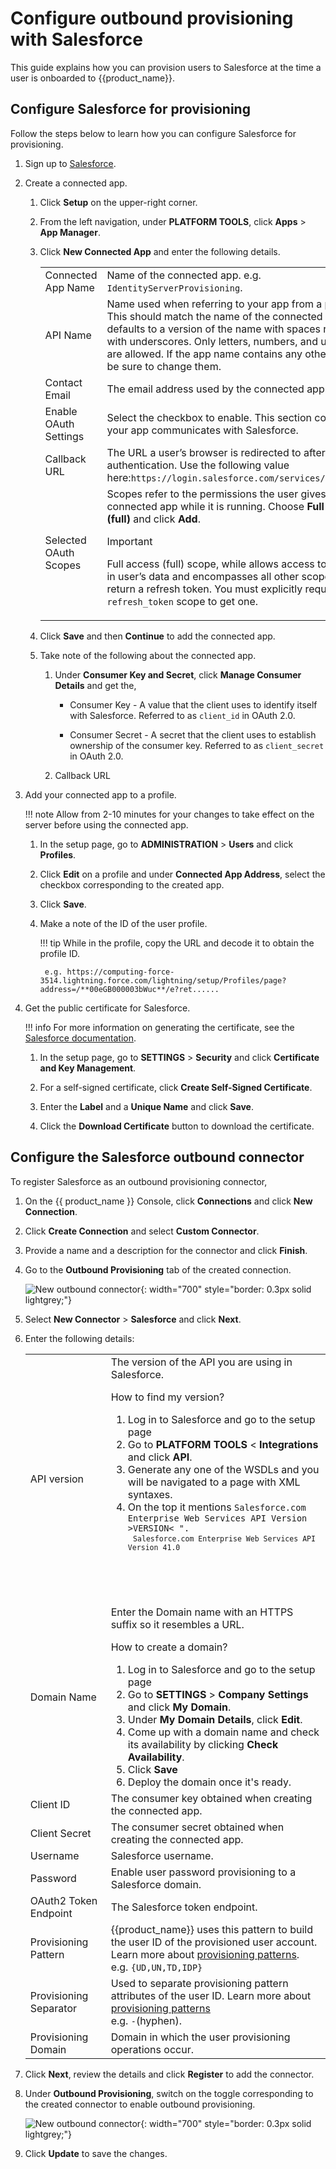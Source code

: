# Configure outbound provisioning with Salesforce

This guide explains how you can provision users to Salesforce at the time a user is onboarded to {{product_name}}.

## Configure Salesforce for provisioning

Follow the steps below to learn how you can configure Salesforce for provisioning.

1. Sign up to [Salesforce](https://developer.salesforce.com/).

2. Create a connected app.

    1. Click **Setup** on the upper-right corner.

    2. From the left navigation, under **PLATFORM TOOLS**, click **Apps** > **App Manager**.

    3. Click **New Connected App** and enter the following details.

        <table>
            <tr>
                <td>Connected App Name</td>
                <td>Name of the connected app. e.g. <code>IdentityServerProvisioning</code>.</td>
            </tr>
            <tr>
                <td>API Name</td>
                <td>Name used when referring to your app from a program. This should match the name of the connected app. This defaults to a version of the name with spaces replaced with underscores. Only letters, numbers, and underscores are allowed. If the app name contains any other characters, be sure to change them.</td>
            </tr>
            <tr>
            <td>Contact Email</td>
            <td>The email address used by the connected app.</td>
            </tr>
            <tr>
            <td>Enable OAuth Settings</td>
            <td>Select the checkbox to enable. This section controls how your app communicates with Salesforce.</td>
            </tr>
            <tr>
                <td>Callback URL</td>
                <td>The URL a user’s browser is redirected to after successful authentication. Use the following value  here:<code>https://login.salesforce.com/services/oauth2/token</code></td>
            </tr>
            <tr>
                <td>Selected OAuth Scopes</td>
                <td>Scopes refer to the permissions the user gives to the connected app while it is running.
                Choose <strong>Full access (full)</strong> and click <strong>Add</strong>.
                <div class="admonition note">
                    <p class="admonition-title">Important</p>
                    <p>Full access (full) scope, while allows access to the logged-in user’s data and encompasses all other  scopes, does not return a refresh token. You must explicitly request the <code>refresh_token</code> scope to get one.</p>
                </div>
                </td>
            </tr>
        </table>

    4. Click **Save** and then **Continue** to add the connected app.

    5. Take note of the following about the connected app.

        1. Under **Consumer Key and Secret**, click **Manage Consumer Details** and get the,
            - Consumer Key - A value that the client uses to identify itself
        with Salesforce. Referred to as `client_id` in OAuth 2.0.

            - Consumer Secret - A secret that the client uses to establish
        ownership of the consumer key. Referred to as `client_secret` in
        OAuth 2.0.

        2. Callback URL

3. Add your connected app to a profile.

    !!! note
        Allow from 2-10 minutes for your changes to take effect on the
        server before using the connected app.

    1. In the setup page, go to **ADMINISTRATION** > **Users** and click **Profiles**.

    2. Click **Edit** on a profile and under **Connected App Address**, select the checkbox corresponding to the created app.

    3. Click **Save**.

    4. Make a note of the ID of the user profile.

        !!! tip
            While in the profile, copy the URL and decode it to obtain the profile ID.

            e.g. https://computing-force-3514.lightning.force.com/lightning/setup/Profiles/page?address=/**00eGB000003bWuc**/e?ret......

4. Get the public certificate for Salesforce.

    !!! info
        For more information on generating the certificate, see the [Salesforce
        documentation](https://help.salesforce.com/s/articleView?id=sf.security_keys_about.htm&type=5).

    1. In the setup page, go to **SETTINGS** > **Security** and click **Certificate and Key Management**.

    2. For a self-signed certificate, click **Create Self-Signed Certificate**.

    3. Enter the **Label** and a **Unique Name** and click **Save**.

    4. Click the **Download Certificate** button to download the certificate.

## Configure the Salesforce outbound connector

To register Salesforce as an outbound provisioning connector,

1. On the {{ product_name }} Console, click **Connections** and click **New Connection**.

2. Click **Create Connection** and select **Custom Connector**.

3. Provide a name and a description for the connector and click **Finish**.

4. Go to the **Outbound Provisioning** tab of the created connection.

    ![New outbound connector]({{base_path}}/assets/img/guides/outbound-provisioning/new-outbound-connector.png){: width="700" style="border: 0.3px solid lightgrey;"}

5. Select **New Connector** > **Salesforce** and click **Next**.

6. Enter the following details:

    <table>
        <tr>
            <td>API version</td>
            <td>The version of the API you are using in Salesforce.
            <div class="admonition note">
            <p class="admonition-title">How to find my version?</p>
            <ol>
                <li>Log in to Salesforce and go to the setup page</li>
                <li>Go to <b>PLATFORM TOOLS</b> &lt; <b>Integrations</b> and click <b>API</b>.</li>
                <li>Generate any one of the WSDLs and you will be navigated to a page with XML syntaxes.</li>
                <li>On the top it mentions <code>Salesforce.com Enterprise Web Services API Version &gt;VERSION&lt; ".</br> <code>Salesforce.com Enterprise Web Services API Version 41.0</code>
            </ol>
            </div>
            </td>
        </tr>
        <tr>
            <td>Domain Name</td>
            <td>Enter the Domain name with an HTTPS suffix so it resembles a URL.
            <div class="admonition note">
            <p class="admonition-title">How to create a domain?</p>
            <ol>
                <li>Log in to Salesforce and go to the setup page</li>
                <li>Go to <b>SETTINGS</b> &gt; <b>Company Settings</b> and click <b>My Domain</b>.</li>
                <li>Under <b>My Domain Details</b>, click <b>Edit</b>.</li>
                <li>Come up with a domain name and check its availability by clicking <b>Check Availability</b>.</li>
                <li>Click <b>Save</b></li>
                <li>Deploy the domain once it's ready.</li>
            </ol>
            </div>
            </td>
        </tr>
        <tr>
            <td>Client ID</td>
            <td>The consumer key obtained when creating the connected app.</td>
        </tr>
        <tr>
            <td>Client Secret</td>
            <td>The consumer secret obtained when creating the connected app.</td>
        </tr>
        <tr>
            <td>Username</td>
            <td>Salesforce username.</td>
        </tr>
        <tr>
            <td>Password</td>
            <td>Enable user password provisioning to a Salesforce domain.</td>
        </tr>
        <tr>
            <td>OAuth2 Token Endpoint</td>
            <td>The Salesforce token endpoint.</td>
        </tr>
        <tr>
            <td>Provisioning Pattern</td>
            <td>{{product_name}} uses this pattern to build the user ID of the provisioned user account. Learn more about <a href="{{base_path}}/guides/users/outbound-provisioning/provisioning-patterns">provisioning patterns</a>.</br>
            e.g. <code>{UD,UN,TD,IDP}</code></td>
        </tr>
        <tr>
            <td>Provisioning Separator </td>
            <td>Used to separate provisioning pattern attributes of the user ID. Learn more about <a href="{{base_path}}/guides/users/outbound-provisioning/provisioning-patterns">provisioning patterns</a></br>
            e.g. <code>-</code>(hyphen).</td>
            </td>
        </tr>
        <tr>
            <td>Provisioning Domain</td>
            <td>Domain in which the user provisioning operations occur.</td>
        </tr>
    </table>

7. Click **Next**, review the details  and click **Register** to add the connector.

8. Under **Outbound Provisioning**, switch on the toggle corresponding to the created connector to enable outbound provisioning.

    ![New outbound connector]({{base_path}}/assets/img/guides/outbound-provisioning/salesforce/enable-salesforce-connector.png){: width="700" style="border: 0.3px solid lightgrey;"}

9. Click **Update** to save the changes.

